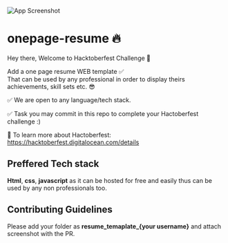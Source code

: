 ![App Screenshot](https://hacktoberfest.digitalocean.com/_nuxt/img/logo-hacktoberfest-full.f42e3b1.svg)

  # onepage-resume 🔥
Hey there, Welcome to Hacktoberfest Challenge 🧩 

Add a one page resume WEB template ✅  
That can be used by any professional in order to   display theirs achievements, skill sets etc.  😎

✅ We are open to any language/tech stack.

✅  Task you may commit in  this repo to complete your Hactoberfest challenge :)

🔗 To learn more about Hactoberfest: https://hacktoberfest.digitalocean.com/details
## Preffered Tech stack
**Html**, **css**, **javascript** as it can be hosted for free and easily thus can be used by any non professionals too.
 
## Contributing Guidelines
Please add your folder as **resume_temaplate_{your username}** and attach screenshot with the PR.
